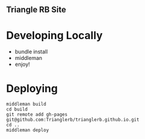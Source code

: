 ## Triangle RB Site

# Developing Locally
* bundle install
* middleman
* enjoy!

# Deploying
```
middleman build
cd build
git remote add gh-pages git@github.com:Trianglerb/trianglerb.github.io.git
cd ..
middleman deploy
```
